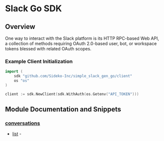 
# Slack Go SDK

## Overview
One way to interact with the Slack platform is its HTTP RPC-based Web API, a collection of methods requiring OAuth 2.0-based user, bot, or workspace tokens blessed with related OAuth scopes.

### Example Client Initialization

```go
import (
	sdk "github.com/Sideko-Inc/simple_slack_gen_go/client"
	os "os"
)

client := sdk.NewClient(sdk.WithAuth(os.Getenv("API_TOKEN")))
```

## Module Documentation and Snippets

### [conversations](resources/conversations/README.md)

* [list](resources/conversations/README.md#list) - 

<!-- MODULE DOCS END -->
